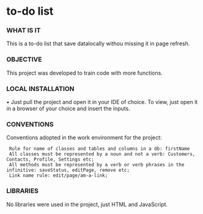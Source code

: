 # to-do list

### WHAT IS IT

This is a to-do list that save datalocally withou missing it in page refresh.

### OBJECTIVE

This project was developed to train code with more functions.

### LOCAL INSTALLATION

• Just pull the project and open it in your IDE of choice. To view, just open it in a browser of your choice and insert the inputs. 

### CONVENTIONS

Conventions adopted in the work environment for the project:

     Rule for name of classes and tables and columns in a db: firstName
     All classes must be represented by a noun and not a verb: Customers, Contacts, Profile, Settings etc;
     All methods must be represented by a verb or verb phrases in the infinitive: saveStatus, editPage, remove etc;
     Link name rule: edit/page/am-a-link;

### LIBRARIES

No libraries were used in the project, just HTML and JavaScript.



